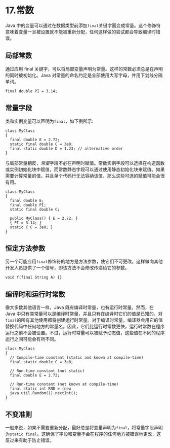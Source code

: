 # 17.常数

Java 中的变量可以通过在数据类型前添加`final`关键字而变成常量。这个修饰符意味着变量一旦被设置就不能被重新分配，任何这样做的尝试都会导致编译时错误。

## 局部常数

通过应用 final 关键字，可以将局部变量声明为常量。这样的常数必须总是在声明的同时被初始化。Java 对常量的命名约定是全部使用大写字母，并用下划线分隔单词。

```
final double PI = 3.14;

```

## 常量字段

类和实例变量可以声明为`final`，如下例所示:

```
class MyClass
{
  final double E = 2.72;
  static final double C = 3e8;
  final static double D = 1.23; // alternative order
}

```

与局部常量相反，*常量*字段不必在声明时赋值。常数实例字段可以选择在构造函数或实例初始化块中赋值，而常数静态字段可以通过使用静态初始化块来赋值。如果需要计算常量的值，并且单个代码行无法容纳该值，那么这些可选的赋值可能会很有用。

```
class MyClass
{
  final double E;
  final double PI;
  static final double C;

  public MyClass() { E = 2.72; }
  { PI = 3.14; }
  static { C = 3e8; }
}

```

## 恒定方法参数

另一个可能应用`final`修饰符的地方是方法参数，使它们不可更改。这样做向其他开发人员提供了一个信号，即该方法不会修改传递给它的参数。

```
void f(final String A) {}

```

## 编译时和运行时常数

像大多数其他语言一样，Java 既有编译时常量，也有运行时常量。然而，在 Java 中只有类常量可以是编译时常量，并且只有在编译时它们的值是已知的。对`final`的所有其他使用都将创建运行时常量。对于编译时常量，编译器会用它的值替换代码中任何地方的常量名。因此，它们比运行时常数更快，运行时常数在程序运行之前不会被设置。不过，运行时常量可以被赋予动态值，这些值在不同的程序运行之间可能会有所不同。

```
class MyClass
{
  // Compile-time constant (static and known at compile-time)
  final static double C = 3e8;

  // Run-time constant (not static)
  final double E = 2.72;

  // Run-time constant (not known at compile-time)
  final static int RND = (new
  java.util.Random()).nextInt();
}

```

## 不变准则

一般来说，如果不需要重新分配，最好总是将变量声明为`final`，将常量字段声明为`static final`。这确保了字段和变量不会在程序的任何地方被错误地更改，这反过来有助于防止错误。
